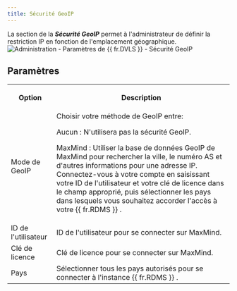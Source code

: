 ```yaml
---
title: Sécurité GeoIP
---
```

La section de la ***Sécurité GeoIP*** permet à l'administrateur de définir la restriction IP en fonction de l'emplacement géographique.  
![Administration - Paramètres de {{ fr.DVLS }} - Sécurité GeoIP](https://webdevolutions.azureedge.net/docs/fr/server/ServerOp8046.png)  

## Paramètres 

<table>
	<tr>
		<th>

Option 
		</th>
		<th>
Description 
		</th>
	</tr>
	<tr>
		<td>
Mode de GeoIP 
		</td>
		<td>
Choisir votre méthode de GeoIP entre:  

Aucun : N'utilisera pas la sécurité GeoIP.  

MaxMind : Utiliser la base de données GeoIP de MaxMind pour rechercher la ville, le numéro AS et d'autres informations pour une adresse IP. Connectez-vous à votre compte en saisissant votre ID de l'utilisateur et votre clé de licence dans le champ approprié, puis sélectionner les pays dans lesquels vous souhaitez accorder l'accès à votre {{ fr.RDMS }} .  
		</td>
	</tr>
	<tr>
		<td>
ID de l'utilisateur 
		</td>
		<td>
ID de l'utilisateur pour se connecter sur MaxMind. 
		</td>
	</tr>
	<tr>
		<td>
Clé de licence 
		</td>
		<td>
Clé de licence pour se connecter sur MaxMind. 
		</td>
	</tr>
	<tr>
		<td>
Pays 
		</td>
		<td>
Sélectionner tous les pays autorisés pour se connecter à l'instance {{ fr.RDMS }} . 
		</td>
	</tr>
</table>


